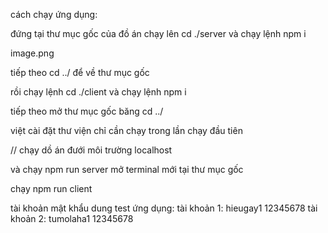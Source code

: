 ﻿cách chạy ứng dụng:



đứng tại thư mục gốc của đồ án  chạy lên cd ./server và chạy lệnh npm i

image.png

tiếp theo cd ../ để về thư mục gốc

rồi chạy lệnh cd ./client và chạy lệnh npm i

tiếp theo mở thư mục gốc băng cd ../

việt cài đặt thư viện chỉ cần chạy trong lần chạy đầu tiên

// chạy dồ án đưới môi trường localhost

và chạy npm run server mở terminal mới tại thư mục gốc 

chạy  npm run client


tài khoản mật khẩu dung test ứng dụng:
tài khoản 1: hieugay1 12345678
tài khoản 2: tumolaha1 12345678
